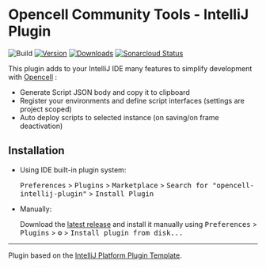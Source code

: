 # Opencell Community Tools - IntelliJ Plugin

![Build](https://github.com/Halvra/opencell-intellij-plugin/workflows/Build/badge.svg)
[![Version](https://img.shields.io/jetbrains/plugin/v/15904.svg)](https://plugins.jetbrains.com/plugin/15904)
[![Downloads](https://img.shields.io/jetbrains/plugin/d/15904.svg)](https://plugins.jetbrains.com/plugin/15904)
[![Sonarcloud Status](https://sonarcloud.io/api/project_badges/measure?project=opencell-intellij-plugin&metric=alert_status)](https://sonarcloud.io/dashboard?id=opencell-intellij-plugin)

<!-- Plugin description -->
This plugin adds to your IntelliJ IDE many features to simplify development with [Opencell](https://opencellsoft.com/) :
- Generate Script JSON body and copy it to clipboard
- Register your environments and define script interfaces (settings are project scoped)
- Auto deploy scripts to selected instance (on saving/on frame deactivation)
<!-- Plugin description end -->

## Installation

- Using IDE built-in plugin system:
  
  <kbd>Preferences</kbd> > <kbd>Plugins</kbd> > <kbd>Marketplace</kbd> > <kbd>Search for "opencell-intellij-plugin"</kbd> >
  <kbd>Install Plugin</kbd>
  
- Manually:

  Download the [latest release](https://github.com/Halvra/opencell-intellij-plugin/releases/latest) and install it manually using
  <kbd>Preferences</kbd> > <kbd>Plugins</kbd> > <kbd>⚙️</kbd> > <kbd>Install plugin from disk...</kbd>


---
Plugin based on the [IntelliJ Platform Plugin Template][template].

[template]: https://github.com/JetBrains/intellij-platform-plugin-template
